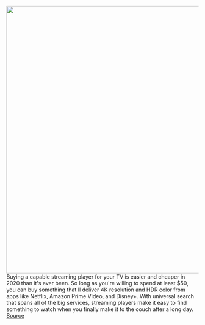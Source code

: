<img src='https://cdn.vox-cdn.com/thumbor/2stq51vHIxgwkC0ifbAedDynlDQ=/0x0:2040x1148/1200x675/filters:focal(842x451:1168x777)/cdn.vox-cdn.com/uploads/chorus_image/image/67310269/IMG_0430_2.0.jpg' width='700px' /><br/>
Buying a capable streaming player for your TV is easier and cheaper in 2020 than it's ever been. So long as you're willing to spend at least $50, you can buy something that'll deliver 4K resolution and HDR color from apps like Netflix, Amazon Prime Video, and Disney+. With universal search that spans all of the big services, streaming players make it easy to find something to watch when you finally make it to the couch after a long day.
<a href='https://www.theverge.com/21375098/best-streaming-device'> Source <a/>